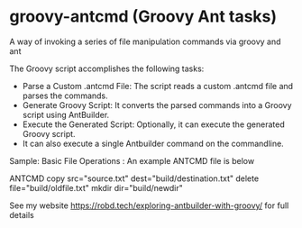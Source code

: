 # groovy-antcmd (Groovy Ant tasks)
A way of invoking a series of file manipulation commands via groovy and ant

The Groovy script accomplishes the following tasks:

* Parse a Custom .antcmd File: The script reads a custom .antcmd file and parses the commands.
* Generate Groovy Script: It converts the parsed commands into a Groovy script using AntBuilder.
* Execute the Generated Script: Optionally, it can execute the generated Groovy script.
* It can also execute a single Antbuilder command on the commandline.

Sample: Basic File Operations : An example ANTCMD file is below 

ANTCMD
copy src="source.txt" dest="build/destination.txt"
delete file="build/oldfile.txt"
mkdir dir="build/newdir"

See my website https://robd.tech/exploring-antbuilder-with-groovy/ for full details
